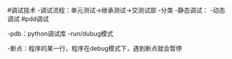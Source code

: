 #调试技术
-调试流程：单元测试->继承测试->交测试部
-分类
    -静态调试：
    -动态调试
#pdd调试





-pdb：python调试库
-run/dubug模式


-断点：程序的某一行，程序在debug模式下，遇到断点就会暂停